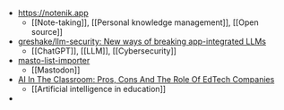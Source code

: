 - https://notenik.app
	- [[Note-taking]], [[Personal knowledge management]], [[Open source]]
- [greshake/llm-security: New ways of breaking app-integrated LLMs](https://github.com/greshake/llm-security)
	- [[ChatGPT]], [[LLM]], [[Cybersecurity]]
- [masto-list-importer](https://www.eliotlash.com/masto-list-importer/)
	- [[Mastodon]]
- [AI In The Classroom: Pros, Cons And The Role Of EdTech Companies](https://www.forbes.com/sites/theyec/2023/02/21/ai-in-the-classroom-pros-cons-and-the-role-of-edtech-companies/?sh=6605ce90feb4)
	- [[Artificial intelligence in education]]
-